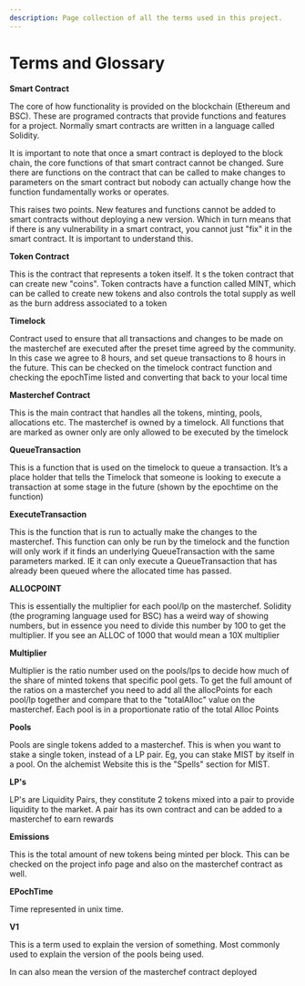 ```yaml
---
description: Page collection of all the terms used in this project.
---
```


# Terms and Glossary

**Smart Contract**

The core of how functionality is provided on the blockchain \(Ethereum and BSC\). These are programed contracts that provide functions and features for a project. Normally smart contracts are written in a language called Solidity.

It is important to note that once a smart contract is deployed to the block chain, the core functions of that smart contract cannot be changed. Sure there are functions on the contract that can be called to make changes to parameters on the smart contract but nobody can actually change how the function fundamentally works or operates.

This raises two points. New features and functions cannot be added to smart contracts without deploying a new version. Which in turn means that if there is any vulnerability in a smart contract, you cannot just "fix" it in the smart contract. It is important to understand this.

**Token Contract**

This is the contract that represents a token itself. It s the token contract that can create new "coins". Token contracts have a function called MINT, which can be called to create new tokens and also controls the total supply as well as the burn address associated to a token

**Timelock**

Contract used to ensure that all transactions and changes to be made on the masterchef are executed after the preset time agreed by the community. In this case we agree to 8 hours, and set queue transactions to 8 hours in the future. This can be checked on the timelock contract function and checking the epochTime listed and converting that back to your local time

**Masterchef Contract**

This is the main contract that handles all the tokens, minting, pools, allocations etc. The masterchef is owned by a timelock. All functions that are marked as owner only are only allowed to be executed by the timelock

**QueueTransaction**

This is a function that is used on the timelock to queue a transaction. It’s a place holder that tells the Timelock that someone is looking to execute a transaction at some stage in the future \(shown by the epochtime on the function\)

**ExecuteTransaction**

This is the function that is run to actually make the changes to the masterchef. This function can only be run by the timelock and the function will only work if it finds an underlying QueueTransaction with the same parameters marked. IE it can only execute a QueueTransaction that has already been queued where the allocated time has passed.

**ALLOCPOINT**

This is essentially the multiplier for each pool/lp on the masterchef. Solidity \(the programing language used for BSC\) has a weird way of showing numbers, but in essence you need to divide this number by 100 to get the multiplier. If you see an ALLOC of 1000 that would mean a 10X multiplier

**Multiplier**

Multiplier is the ratio number used on the pools/lps to decide how much of the share of minted tokens that specific pool gets. To get the full amount of the ratios on a masterchef you need to add all the allocPoints for each pool/lp together and compare that to the "totalAlloc" value on the masterchef. Each pool is in a proportionate ratio of the total Alloc Points

**Pools**

Pools are single tokens added to a masterchef. This is when you want to stake a single token, instead of a LP pair. Eg, you can stake MIST by itself in a pool. On the alchemist Website this is the "Spells" section for MIST.

**LP's**

LP's are Liquidity Pairs, they constitute 2 tokens mixed into a pair to provide liquidity to the market. A pair has its own contract and can be added to a masterchef to earn rewards

**Emissions**

This is the total amount of new tokens being minted per block. This can be checked on the project info page and also on the masterchef contract as well.

**EPochTime**

Time represented in unix time.

**V1**

This is a term used to explain the version of something. Most commonly used to explain the version of the pools being used.

In can also mean the version of the masterchef contract deployed

